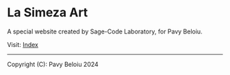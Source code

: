 # La Simeza Art

A special website created by Sage-Code Laboratory, for Pavy Beloiu.

Visit: [Index](https://simeza.art)

---

Copyright (C): Pavy Beloiu 2024